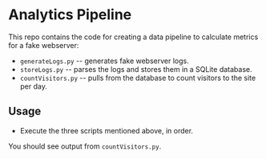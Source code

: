 # Analytics Pipeline

This repo contains the code for creating a data pipeline to calculate metrics for a fake webserver:

* `generateLogs.py` -- generates fake webserver logs.
* `storeLogs.py` -- parses the logs and stores them in a SQLite database.
* `countVisitors.py` -- pulls from the database to count visitors to the site per day.

## Usage

* Execute the three scripts mentioned above, in order.

You should see output from `countVisitors.py`.
